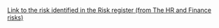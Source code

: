 [Link to the risk identified in the Risk register (from The HR and Finance risks)](https://drive.google.com/file/d/1flo5f-iUK4oKhA-Qcuv5m8NzuJ88CWGb/view?usp=sharing)
